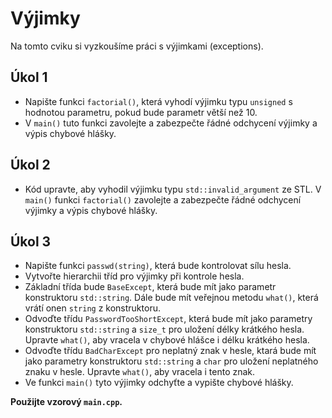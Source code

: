 # Výjimky

Na tomto cviku si vyzkoušíme práci s výjimkami (exceptions).

## Úkol 1

* Napište funkci `factorial()`, která vyhodí výjimku typu `unsigned` s hodnotou parametru, pokud bude parametr větší než 10.
* V `main()` tuto funkci zavolejte a zabezpečte řádné odchycení výjimky a výpis chybové hlášky. 

## Úkol 2

* Kód upravte, aby vyhodil výjimku typu `std::invalid_argument` ze STL. V `main()` funkci `factorial()` zavolejte a zabezpečte řádné odchycení výjimky a výpis chybové hlášky. 

## Úkol 3

* Napište funkci `passwd(string)`, která bude kontrolovat sílu hesla.
* Vytvořte hierarchii tříd pro výjimky při kontrole hesla.
* Základní třída bude `BaseExcept`, která bude mít jako parametr konstruktoru `std::string`. Dále bude mít veřejnou metodu `what()`, která vrátí onen `string` z konstruktoru.
* Odvoďte třídu `PasswordTooShortExcept`, která bude mít jako parametry konstruktoru `std::string` a `size_t` pro uložení délky krátkého hesla. Upravte `what()`, aby vracela v chybové hlášce i délku krátkého hesla.
* Odvoďte třídu `BadCharExcept` pro neplatný znak v hesle, ktará bude mít jako parametry konstruktoru `std::string` a `char` pro uložení neplatného znaku v hesle. Upravte `what()`, aby vracela i tento znak.
* Ve funkci `main()` tyto výjimky odchyťte a vypište chybové hlášky.

**Použijte vzorový `main.cpp`.**